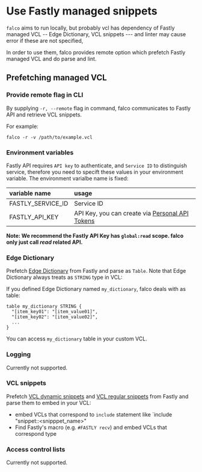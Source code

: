 # Use Fastly managed snippets

`falco` aims to run locally, but probably vcl has dependency of Fastly managed VCL -- Edge Dictionary, VCL snippets --- and linter may cause error if these are not specified,

In order to use them, falco provides remote option which prefetch Fastly managed VCL and do parse and lint.

## Prefetching managed VCL

### Provide remote flag in CLI

By supplying `-r, --remote` flag in command, falco communicates to Fastly API and retrieve VCL snippets.

For example:

```shell
falco -r -v /path/to/example.vcl
```

### Environment variables

Fastly API requires `API key` to authenticate, and `Service ID` to distinguish service, therefore you need to specift these values in your environment variable.
The environment varialbe name is fixed:

| variable name     | usage |
|:------------------|:----  |
| FASTLY_SERVICE_ID | Service ID |
| FASTLY_API_KEY    | API Key, you can create via [Personal API Tokens](https://manage.fastly.com/account/personal/tokens) |

**Note: We recommend the Fastly API Key has `global:read` scope. falco only just call _read_ related API.**


### Edge Dictionary

Prefetch [Edge Dictionary](https://docs.fastly.com/en/guides/about-edge-dictionaries) from Fastly and parse as `Table`.
Note that Edge Dictionary always treats as `STRING` type in VCL:

If you defined Edge Dictionary named `my_dictionary`, falco deals with as table:

```
table my_dictionary STRING {
  "[item_key01": "[item_value01]",
  "[item_key02": "[item_value02]",
  ...
}
```

You can access `my_dictionary` table in your custom VCL.

### Logging

Currently not supported.

### VCL snippets

Prefetch [VCL dynamic snippets](https://docs.fastly.com/en/guides/using-dynamic-vcl-snippets) and [VCL regular snippets](https://docs.fastly.com/en/guides/using-regular-vcl-snippets) from Fastly and parse them to embed in your VCL:

- embed VCLs that correspond to `include` statement like `include "snippet::<snipppet_name>"
- Find Fastly's macro (e.g. `#FASTLY recv`) and embed VCLs that correspond type

### Access control lists

Currently not supported.
